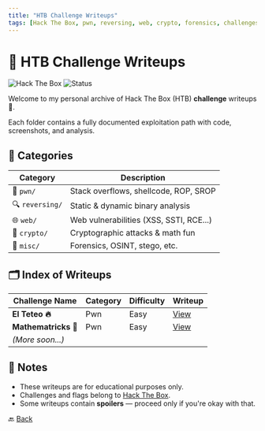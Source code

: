 ```yaml
---
title: "HTB Challenge Writeups"
tags: [Hack The Box, pwn, reversing, web, crypto, forensics, challenges, writeups]
---
```


# 🧠 HTB Challenge Writeups

![Hack The Box](https://img.shields.io/badge/Platform-Hack%20The%20Box-9cf)
![Status](https://img.shields.io/badge/Writeups-Active-brightgreen)

Welcome to my personal archive of Hack The Box (HTB) **challenge** writeups 🧪.
  
Each folder contains a fully documented exploitation path with code, screenshots, and analysis.

## 📁 Categories

| Category      | Description                          |
|---------------|--------------------------------------|
| 🧨 `pwn/`     | Stack overflows, shellcode, ROP, SROP |
| 🔍 `reversing/` | Static & dynamic binary analysis     |
| 🌐 `web/`     | Web vulnerabilities (XSS, SSTI, RCE...) |
| 🔐 `crypto/`  | Cryptographic attacks & math fun      |
| 🧬 `misc/`    | Forensics, OSINT, stego, etc.         |

## 🗂️ Index of Writeups

| Challenge Name | Category | Difficulty | Writeup |
|----------------|----------|------------|---------|
| **El Teteo 🔥** | Pwn      | Easy       | [View](./pwn/El%20Teteo/) |
| **Mathematricks 🧠** | Pwn   | Easy       | [View](./pwn/Mathematricks/) |
| *(More soon...)*|          |            |         |

## 🧾 Notes

- These writeups are for educational purposes only.
- Challenges and flags belong to [Hack The Box](https://hackthebox.com).
- Some writeups contain **spoilers** — proceed only if you're okay with that.

🔙 [Back](../)
